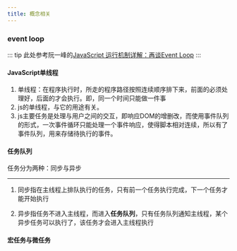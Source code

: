 ```yaml
---
title: 概念相关
---
```


### event loop
::: tip
此处参考阮一峰的[JavaScript 运行机制详解：再谈Event Loop](http://www.ruanyifeng.com/blog/2014/10/event-loop.html "超链接title")
:::

#### JavaScript单线程
1. 单线程：在程序执行时，所走的程序路径按照连续顺序排下来，前面的必须处理好，后面的才会执行。即，同一个时间只能做一件事
2. js的单线程，与它的用途有关。
3. js主要任务是处理与用户之间的交互，即响应DOM的增删改，而使用事件队列的形式，一次事件循环只能处理一个事件响应，使得脚本相对连续，所以有了事件队列，用来存储待执行的事件。

#### 任务队列
任务分为两种：同步与异步

---
1. 同步指在主线程上排队执行的任务，只有前一个任务执行完成，下一个任务才能开始执行

2. 异步指任务不进入主线程，而进入**任务队列**，只有任务队列通知主线程，某个异步任务可以执行了，该任务才会进入主线程执行

#### 宏任务与微任务

<demo-1/>
